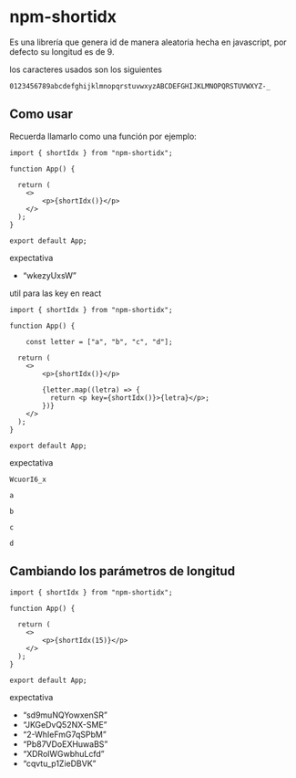 # npm-shortidx

Es una librería que genera id de manera aleatoria hecha en javascript, por defecto su longitud es de 9.

los caracteres usados son los siguientes

```
0123456789abcdefghijklmnopqrstuvwxyzABCDEFGHIJKLMNOPQRSTUVWXYZ-_
```

## Como usar

Recuerda llamarlo como una función por ejemplo:

```
import { shortIdx } from "npm-shortidx";

function App() {

  return (
    <>
        <p>{shortIdx()}</p>
    </>
  );
}

export default App;
```

expectativa

- &#8220;wkezyUxsW&#8221;

util para las key en react

```
import { shortIdx } from "npm-shortidx";

function App() {

    const letter = ["a", "b", "c", "d"];

  return (
    <>
        <p>{shortIdx()}</p>

        {letter.map((letra) => {
          return <p key={shortIdx()}>{letra}</p>;
        })}
    </>
  );
}

export default App;
```

expectativa

```
WcuorI6_x

a

b

c

d
```

## Cambiando los parámetros de longitud

```
import { shortIdx } from "npm-shortidx";

function App() {

  return (
    <>
        <p>{shortIdx(15)}</p>
    </>
  );
}

export default App;
```

expectativa

- &#8220;sd9muNQYowxenSR&#8221;
- &#8220;JKGeDvQ52NX-SME&#8221;
- &#8220;2-WhIeFmG7qSPbM&#8221;
- &#8220;Pb87VDoEXHuwaBS&#8221;
- &#8220;XDRolWGwbhuLcfd&#8221;
- &#8220;cqvtu_p1ZieDBVK&#8221;
